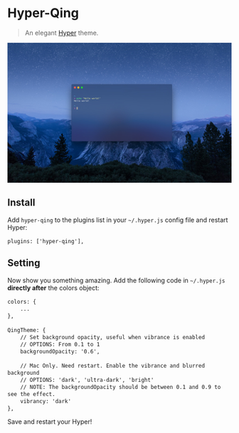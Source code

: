 # Hyper-Qing

> An elegant [Hyper](https://hyper.is) theme.

![](screenshot.jpg)

## Install

Add `hyper-qing` to the plugins list in your `~/.hyper.js` config file and restart Hyper:

```
plugins: ['hyper-qing'],
```

## Setting

Now show you something amazing. Add the following code in `~/.hyper.js` **directly after** the colors object:

```
colors: {
    ...
},

QingTheme: {
    // Set background opacity, useful when vibrance is enabled
    // OPTIONS: From 0.1 to 1
    backgroundOpacity: '0.6',

    // Mac Only. Need restart. Enable the vibrance and blurred background
    // OPTIONS: 'dark', 'ultra-dark', 'bright'
    // NOTE: The backgroundOpacity should be between 0.1 and 0.9 to see the effect.
    vibrancy: 'dark'
},
```

Save and restart your Hyper!



